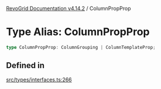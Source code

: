[RevoGrid Documentation v4.14.2](README.md) / ColumnPropProp

# Type Alias: ColumnPropProp

```ts
type ColumnPropProp: ColumnGrouping | ColumnTemplateProp;
```

## Defined in

[src/types/interfaces.ts:266](https://github.com/revolist/revogrid/blob/29f379095274a66a187c28b49fe0e1fb4170d3ea/src/types/interfaces.ts#L266)
